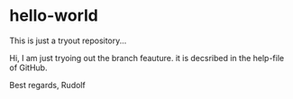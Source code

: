 # hello-world
This is just a tryout repository...

Hi, I am just tryoing out the branch feauture. it is decsribed in the help-file of GitHub.

Best regards,
Rudolf
